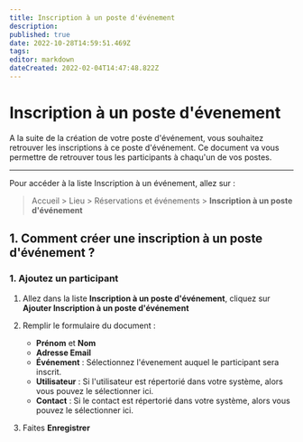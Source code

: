 ```yaml
---
title: Inscription à un poste d'événement
description: 
published: true
date: 2022-10-28T14:59:51.469Z
tags: 
editor: markdown
dateCreated: 2022-02-04T14:47:48.822Z
---
```


# Inscription à un poste d'évenement

A la suite de la création de votre poste d'événement, vous souhaitez retrouver les inscriptions à ce poste d'événement.
Ce document va vous permettre de retrouver tous les participants à chaqu'un de vos postes.

---

Pour accéder à la liste Inscription à un événement, allez sur :
> Accueil > Lieu > Réservations et événements > **Inscription à un poste d'événement**

## 1. Comment créer une inscription à un poste d'événement ?

### 1. Ajoutez un participant

1. Allez dans la liste **Inscription à un poste d'événement**, cliquez sur **Ajouter Inscription à un poste d'événement**
2. Remplir le formulaire du document :
	- **Prénom** et **Nom**
 	 - **Adresse Email**
   - **Événement** : Sélectionnez l'évenement auquel le participant sera inscrit.
   - **Utilisateur** : Si l'utilisateur est répertorié dans votre système, alors vous pouvez le sélectionner ici.
   - **Contact** : Si le contact est répertorié dans votre système, alors vous pouvez le sélectionner ici.
   
3. Faites **Enregistrer**